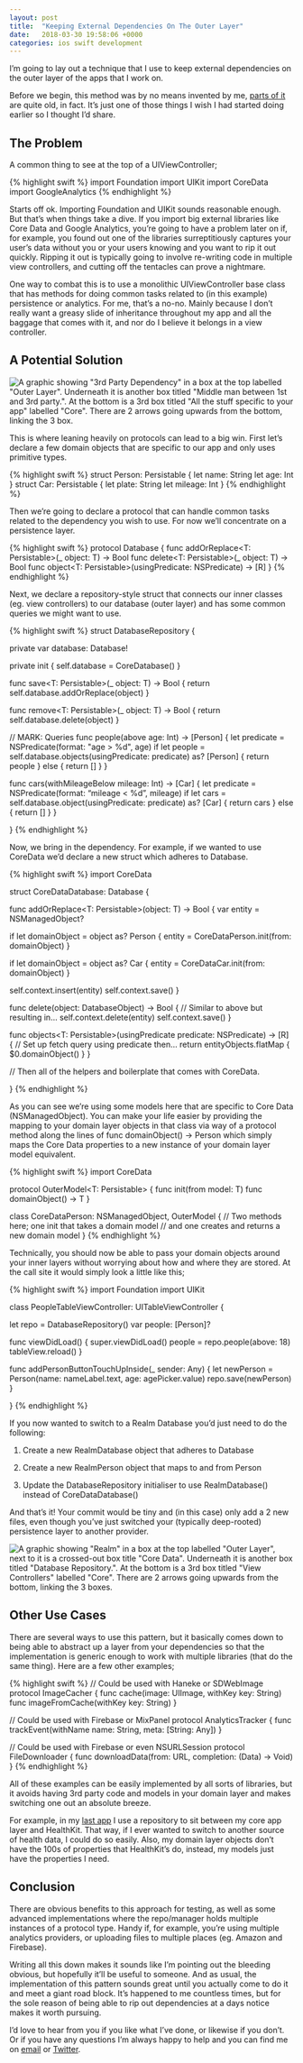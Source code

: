```yaml
---
layout: post
title:  "Keeping External Dependencies On The Outer Layer"
date:   2018-03-30 19:58:06 +0000
categories: ios swift development
---
```


I’m going to lay out a technique that I use to keep external dependencies on the outer layer of the apps that I work on.

Before we begin, this method was by no means invented by me, [parts of it](https://en.wikipedia.org/wiki/Dependency_inversion_principle) are quite old, in fact. It’s just one of those things I wish I had started doing earlier so I thought I’d share.

## The Problem

A common thing to see at the top of a UIViewController;

{% highlight swift %}
import Foundation
import UIKit
import CoreData
import GoogleAnalytics
{% endhighlight %}

Starts off ok. Importing Foundation and UIKit sounds reasonable enough. But that’s when things take a dive. If you import big external libraries like Core Data and Google Analytics, you’re going to have a problem later on if, for example, you found out one of the libraries surreptitiously captures your user’s data without you or your users knowing and you want to rip it out quickly. Ripping it out is typically going to involve re-writing code in multiple view controllers, and cutting off the tentacles can prove a nightmare.

One way to combat this is to use a monolithic UIViewController base class that has methods for doing common tasks related to (in this example) persistence or analytics. For me, that’s a no-no. Mainly because I don’t really want a greasy slide of inheritance throughout my app and all the baggage that comes with it, and nor do I believe it belongs in a view controller.

## A Potential Solution

![A graphic showing "3rd Party Dependency" in a box at the top labelled "Outer Layer". Underneath it is another box titled "Middle man between 1st and 3rd party.". At the bottom is a 3rd box titled "All the stuff specific to your app" labelled "Core". There are 2 arrows going upwards from the bottom, linking the 3 box.]({{site.url}}/assets/images/dependencies/dependency_graphic_1.png)

This is where leaning heavily on protocols can lead to a big win. First let’s declare a few domain objects that are specific to our app and only uses primitive types.

{% highlight swift %}
struct Person: Persistable {
 let name: String
 let age: Int
}
struct Car: Persistable {
 let plate: String
 let mileage: Int
}
{% endhighlight %}

Then we’re going to declare a protocol that can handle common tasks related to the dependency you wish to use. For now we’ll concentrate on a persistence layer.

{% highlight swift %}
protocol Database {
 func addOrReplace<T: Persistable>(_ object: T) -> Bool
 func delete<T: Persistable>(_ object: T) -> Bool
 func object<T: Persistable>(usingPredicate: NSPredicate) -> [R]
}
{% endhighlight %}

Next, we declare a repository-style struct that connects our inner classes (eg. view controllers) to our database (outer layer) and has some common queries we might want to use.

{% highlight swift %}
struct DatabaseRepository {
 
 private var database: Database!
 
 private init {
  self.database = CoreDatabase()
 }
  
func save<T: Persistable>(_ object: T) -> Bool {
  return self.database.addOrReplace(object)
 }
  
func remove<T: Persistable>(_ object: T) -> Bool {
  return self.database.delete(object)
 }
  
// MARK: Queries
func people(above age: Int) -> [Person] {
  let predicate = NSPredicate(format: "age > %d", age)
  if let people = self.database.objects(usingPredicate: predicate) as? [Person] {
   return people
  } else { return [] }
 }
  
func cars(withMileageBelow mileage: Int) -> [Car] {
  let predicate = NSPredicate(format: “mileage < %d”, mileage)
  if let cars = self.database.object(usingPredicate: predicate) as? [Car] {
   return cars
  } else { return [] }
 }
 
}
{% endhighlight %}

Now, we bring in the dependency. For example, if we wanted to use CoreData we’d declare a new struct which adheres to Database.

{% highlight swift %}
import CoreData

struct CoreDataDatabase: Database {

func addOrReplace<T: Persistable>(object: T) -> Bool {
  var entity = NSManagedObject?
  
  if let domainObject = object as? Person {
   entity = CoreDataPerson.init(from: domainObject) 
  }
  
  if let domainObject = object as? Car {
   entity = CoreDataCar.init(from: domainObject)
  }
  
   self.context.insert(entity)
   self.context.save()
 }
  
func delete(object: DatabaseObject) -> Bool {
  // Similar to above but resulting in...
  self.context.delete(entity)
  self.context.save()
 }
  
func objects<T: Persistable>(usingPredicate predicate: NSPredicate) -> [R] {
  // Set up fetch query using predicate then...
  return entityObjects.flatMap { $0.domainObject() }
 }
  
// Then all of the helpers and boilerplate that comes with CoreData.
  
}
{% endhighlight %}

As you can see we’re using some models here that are specific to Core Data (NSManagedObject). You can make your life easier by providing the mapping to your domain layer objects in that class via way of a protocol method along the lines of func domainObject() -> Person which simply maps the Core Data properties to a new instance of your domain layer model equivalent.

{% highlight swift %}
import CoreData

protocol OuterModel<T: Persistable> {
 func init(from model: T)
 func domainObject() -> T
}

class CoreDataPerson: NSManagedObject, OuterModel {
// Two methods here; one init that takes a domain model
// and one creates and returns a new domain model
}
{% endhighlight %}

Technically, you should now be able to pass your domain objects around your inner layers without worrying about how and where they are stored. At the call site it would simply look a little like this;

{% highlight swift %}
import Foundation
import UIKit

class PeopleTableViewController: UITableViewController {
  
let repo = DatabaseRepository()
var people: [Person]?
  
func viewDidLoad() {
  super.viewDidLoad()
  people = repo.people(above: 18)
  tableView.reload()
 }
  
func addPersonButtonTouchUpInside(_ sender: Any) {
  let newPerson = Person(name: nameLabel.text, age: agePicker.value)
  repo.save(newPerson)
 }
  
}
{% endhighlight %}

If you now wanted to switch to a Realm Database you’d just need to do the following:

1. Create a new RealmDatabase object that adheres to Database

1. Create a new RealmPerson object that maps to and from Person

1. Update the DatabaseRepository initialiser to use RealmDatabase() instead of CoreDataDatabase()

And that’s it! Your commit would be tiny and (in this case) only add a 2 new files, even though you’ve just switched your (typically deep-rooted) persistence layer to another provider.

![A graphic showing "Realm" in a box at the top labelled "Outer Layer", next to it is a crossed-out box title "Core Data". Underneath it is another box titled "Database Repository.". At the bottom is a 3rd box titled "View Controllers" labelled "Core". There are 2 arrows going upwards from the bottom, linking the 3 boxes.]({{site.url}}/assets/images/dependencies/dependency_graphic_2.png)

## Other Use Cases

There are several ways to use this pattern, but it basically comes down to being able to abstract up a layer from your dependencies so that the implementation is generic enough to work with multiple libraries (that do the same thing). Here are a few other examples;

{% highlight swift %}
// Could be used with Haneke or SDWebImage
protocol ImageCacher {
 func cache(image: UIImage, withKey key: String)
 func imageFromCache(withKey key: String)
}

// Could be used with Firebase or MixPanel
protocol AnalyticsTracker {
 func trackEvent(withName name: String, meta: [String: Any])
}

// Could be used with Firebase or even NSURLSession
protocol FileDownloader {
 func downloadData(from: URL, completion: (Data) -> Void)
}
{% endhighlight %}

All of these examples can be easily implemented by all sorts of libraries, but it avoids having 3rd party code and models in your domain layer and makes switching one out an absolute breeze.

For example, in my [last app](https://itunes.apple.com/gb/app/no-activity-sleep-tracker/id1351478990?mt=8) I use a repository to sit between my core app layer and HealthKit. That way, if I ever wanted to switch to another source of health data, I could do so easily. Also, my domain layer objects don’t have the 100s of properties that HealthKit’s do, instead, my models just have the properties I need.

## Conclusion

There are obvious benefits to this approach for testing, as well as some advanced implementations where the repo/manager holds multiple instances of a protocol type. Handy if, for example, you’re using multiple analytics providers, or uploading files to multiple places (eg. Amazon and Firebase).

Writing all this down makes it sounds like I’m pointing out the bleeding obvious, but hopefully it’ll be useful to someone. And as usual, the implementation of this pattern sounds great until you actually come to do it and meet a giant road block. It’s happened to me countless times, but for the sole reason of being able to rip out dependencies at a days notice makes it worth pursuing.

I’d love to hear from you if you like what I’ve done, or likewise if you don’t. Or if you have any questions I’m always happy to help and you can find me on [email](mailto:hello@johnyorke.me) or [Twitter](http://www.twitter.com/johnyorke).
